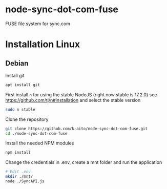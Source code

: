 # node-sync-dot-com-fuse
FUSE file system for sync.com

# Installation Linux

## Debian

Install git

```bash
apt install git
```

First install `n` for using the stable NodeJS (right now stable is 17.2.0) see https://github.com/tj/n#installation and select the stable version

```bash
sudo n stable
```

Clone the repository

```bash
git clone https://github.com/k-aito/node-sync-dot-com-fuse.git
cd ./node-sync-dot-com-fuse
```

Install the needed NPM modules

```bash
npm install
```

Change the credentials in .env, create a mnt folder and run the application

```bash
# Edit .env
mkdir ./mnt/
node ./SyncAPI.js
```
